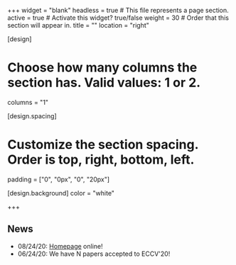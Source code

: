+++
widget = "blank"
headless = true  # This file represents a page section.
active = true  # Activate this widget? true/false
weight = 30  # Order that this section will appear in.
title = ""
location = "right"

[design]
  # Choose how many columns the section has. Valid values: 1 or 2.
  columns = "1"

[design.spacing]
  # Customize the section spacing. Order is top, right, bottom, left.
  padding = ["0", "0px", "0", "20px"]

[design.background]
  color = "white"

+++

## **News**
- 08/24/20: [Homepage](https://hu-lab.netlify.app) online!
- 06/24/20: We have N papers accepted to ECCV'20!

